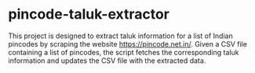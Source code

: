 # pincode-taluk-extractor
This project is designed to extract taluk information for a list of Indian pincodes by scraping the website https://pincode.net.in/. Given a CSV file containing a list of pincodes, the script fetches the corresponding taluk information and updates the CSV file with the extracted data.
